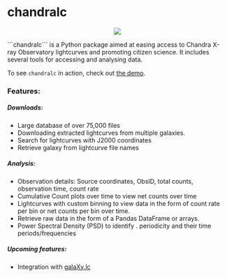 # chandralc
<p align="center">
 <a href="LICENSE.txt"><img src = "https://img.shields.io/github/license/sammarth-k/chandralc?logo=MIT"></a>
</p>
```chandralc``` is a Python package aimed at easing access to Chandra X-ray Observatory lightcurves and promoting citizen science. It includes several tools for accessing and analysing data.

To see ```chandralc``` in action, check out <a href="https://github.com/sammarth-k/chandralc/blob/main/demo.ipynb">the demo</a>.

### Features:

##### Downloads:

- Large database of over 75,000 files
- Downloading extracted lightcurves from multiple galaxies.
- Search for lightcurves with J2000 coordinates
- Retrieve galaxy from lightcurve file names

##### Analysis:

- Observation details: Source coordinates, ObsID, total counts, observation time, count rate
- Cumulative Count plots over time to view net counts over time
- Lightcurves with custom binning to view data in the form of count rate per bin or net counts per bin over time.
- Retrieve raw data in the form of a Pandas DataFrame or arrays.
- Power Spectral Density (PSD) to identify . periodicity and their time periods/frequencies

##### Upcoming features:

- Integration with <a href="https://github.com/sammarth-k/galaXy.lc"> galaXy.lc</a>
